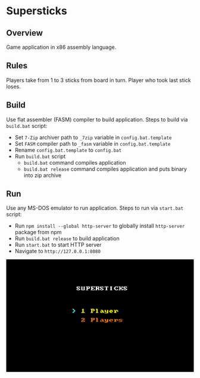 # Supersticks
## Overview
Game application in x86 assembly language.
## Rules
Players take from 1 to 3 sticks from board in turn. Player who took last stick loses.
## Build
Use flat assembler (FASM) compiler to build application. Steps to build via `build.bat` script:
- Set `7-Zip` archiver path to `_7zip` variable in `config.bat.template`
- Set `FASM` compiler path to `_fasm` variable in `config.bat.template`
- Rename `config.bat.template` to `config.bat`
- Run `build.bat` script 
    - `build.bat` command compiles application
    - `build.bat release` command compiles application and puts binary into zip archive
## Run
Use any MS-DOS emulator to run application. Steps to run via `start.bat` script:
- Run `npm install --global http-server` to globally install `http-server` package from npm
- Run `build.bat release` to build application
- Run `start.bat` to start HTTP server
- Navigate to `http://127.0.0.1:8080`

![Supersticks demo](https://raw.githubusercontent.com/Kupilif/Supersticks/master/Supersticks.GIF)